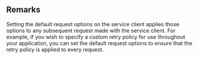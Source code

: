 ## Remarks  
 Setting the default request options on the service client applies those options to any subsequent request made with the service client. For example, if you wish to specify a custom retry policy for use throughout your application, you can set the default request options to ensure that the retry policy is applied to every request.